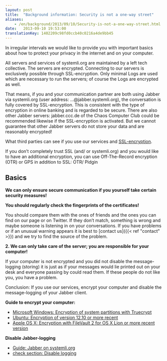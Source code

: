 ```yaml
---
layout: post
title:  "Background information: Security is not a one-way street"
aliases:
    - /en/background/2013/09/10/Security-is-not-a-one-way-street.html
date:   2013-09-10 19:53:00
translationKey: 1402209c98fd0ccb40c0216a4de9bb45
---
```

In irregular intervals we would like to provide you with important basics about how to protect your privacy in the 
internet and on your computer.

All servers and services of systemli.org are maintained by a left tech collective. The servers are encrypted. 
Connecting to our servers is exclusively possible through SSL-encryption. Only minimal Logs are used which are 
necessary to run the servers; of course the Logs are encrypted as well.

That means, if you and your communication partner are both using Jabber via systemli.org 
(user address: …@jabber.systemli.org), the conversation is fully covered by SSL-encryption. This is consistent with the 
type of encryption in online banking and is regarded to be secure. There are also other Jabber servers: jabber.ccc.de 
of the Chaos Computer Club could be recommended likewise if the SSL-encryption is activated. But we cannot guarantee 
that other Jabber servers do not store your data and are reasonably encrypted!

What third parties can see if you use our services and [SSL-encryption](https://www.eff.org/pages/tor-and-https).

If you don’t completely trust SSL (and/ or systemli.org) and you would like to have an additional encryption, you can 
use Off-The-Record encryption (OTR) or GPS in addition to SSL: OTR/ Pidgin

## Basics

**We can only ensure secure communication if you yourself take certain security measures!**

**You should regularly check the fingerprints of the certificates!**

You should compare them with the ones of friends and the ones you can find on our page or on Twitter. If they don’t 
match, something is wrong and maybe someone is listening in on your conversations. If you have problems or if an 
unusual warning appears it is best to [contact us]({{< ref "contact" >}}) and we try to find the source of the problem.

**2. We can only take care of the server; you are responsible for your computer!**

If your computer is not encrypted and you did not disable the message-logging (storing) it is just as if your messages 
would lie printed out on your desk and everyone passing by could read them. If these people do not like you, you have a 
problem.

Conclusion: If you use our services, encrypt your computer and disable the message-logging of your Jabber client.

**Guide to encrypt your computer:**


- [Microsoft Windows: Encryption of system partitions with Truecrypt](http://www.securitybeacon.com/?p=673)
- [Ubuntu: Encryption of version 12.10 or more recent](http://www.linuxbsdos.com/2012/09/04/full-disk-encryption-and-lvm-configuration-in-ubuntus-graphical-installer/)
- [Apple OS X: Encryption with FileVault 2 for OS X Lion or more recent version](https://linksunten.indymedia.org/de/node/52399)

**Disable Jabber-logging**

- [Guide: Jabber on systemli.org](https://wiki.systemli.org/howto/jabber_eng)
- [check section: Disable logging](https://wiki.systemli.org/howto/jabber_eng)
